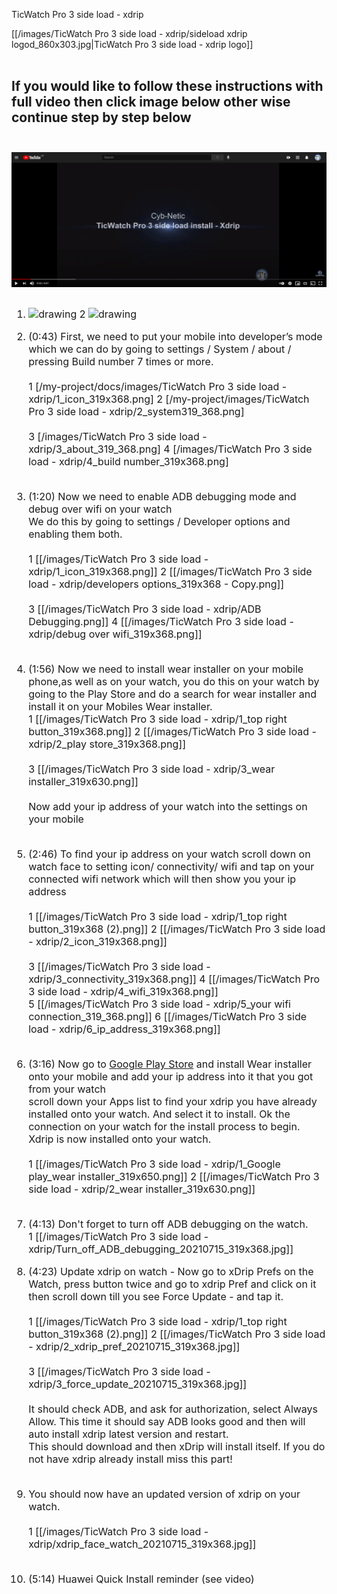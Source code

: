 TicWatch Pro 3 side load - xdrip

[[/images/TicWatch Pro 3 side load - xdrip/sideload xdrip logod_860x303.jpg|TicWatch Pro 3 side load - xdrip logo]]<br><br>
## If you would like to follow these instructions with full video then click image below other wise continue step by step below <br><br>

<a href="https://youtu.be/7Ackvo657Ew" target="_blank">
  <img width="auto" height="auto" border="0" align="center"  src="./images/TicWatch Pro 3 side load - xdrip/TicWatch Pro 3 side load install - xdrip_utube.jpg" title="TicWatch Pro 3 side load install fix (utube)"/>
 </a><br><br>
 <font size="3">
 
1. <img src="/my-project/docs/images/TicWatch Pro 3 side load - xdrip/1_icon_319x368.png" alt="drawing" width="200"/> 2 <img src="/my-project/docs/images/TicWatch Pro 3 side load - xdrip/1_icon_319x368.png" alt="drawing" width="200"/>

 1.	(0:43) First, we need to put your mobile into developer’s mode which we can do by going to settings / System / about / pressing Build number 7 times or more.<br><br>
 1 [/my-project/docs/images/TicWatch Pro 3 side load - xdrip/1_icon_319x368.png]  2 [/my-project/images/TicWatch Pro 3 side load - xdrip/2_system319_368.png]<br><br>  3 [/images/TicWatch Pro 3 side load - xdrip/3_about_319_368.png] 4  [/images/TicWatch Pro 3 side load - xdrip/4_build number_319x368.png]<br><br>
 2.	(1:20) Now we need to enable ADB debugging mode and debug over wifi on your watch <br>
 We do this by going to settings / Developer options and enabling them both.<br><br>
 1 [[/images/TicWatch Pro 3 side load - xdrip/1_icon_319x368.png]]  2 [[/images/TicWatch Pro 3 side load - xdrip/developers options_319x368 - Copy.png]]<br><br>  3 [[/images/TicWatch Pro 3 side load - xdrip/ADB Debugging.png]] 4  [[/images/TicWatch Pro 3 side load - xdrip/debug over wifi_319x368.png]]<br><br>
 3. (1:56) Now we need to install wear installer on your mobile phone,as well as on your watch, you do this on your watch by going to the Play Store and do a search for wear installer and install it on your Mobiles Wear installer.<br>
 1 [[/images/TicWatch Pro 3 side load - xdrip/1_top right button_319x368.png]]  2 [[/images/TicWatch Pro 3 side load - xdrip/2_play store_319x368.png]]<br><br>  3 [[/images/TicWatch Pro 3 side load - xdrip/3_wear installer_319x630.png]]<br><br> 
 	Now add your ip address of your watch into the settings on your mobile <br><br>
 4. (2:46) To find your ip address on your watch scroll down on watch face to setting icon/ connectivity/ wifi and tap on your connected wifi network which will then show you your ip address<br><br>
 1 [[/images/TicWatch Pro 3 side load - xdrip/1_top right button_319x368 (2).png]]  2 [[/images/TicWatch Pro 3 side load - xdrip/2_icon_319x368.png]]<br><br>  3 [[/images/TicWatch Pro 3 side load - xdrip/3_connectivity_319x368.png]] 4  [[/images/TicWatch Pro 3 side load - xdrip/4_wifi_319x368.png]]  <br>5  [[/images/TicWatch Pro 3 side load - xdrip/5_your wifi connection_319_368.png]] 6  [[/images/TicWatch Pro 3 side load - xdrip/6_ip_address_319x368.png]]<br><br>
 5.	(3:16) Now go to  <a href="https://play.google.com/store?hl=en&tab=r8" target="_blank" title="Google Play Store">Google Play Store</a> and install Wear installer onto your mobile and add your ip address into it that you got from your watch<br>
 scroll down your Apps list to find your xdrip you have already installed onto your watch. And select it to install. Ok the connection on your watch for the install process to begin. Xdrip is now installed onto your watch. <br><br>
 1 [[/images/TicWatch Pro 3 side load - xdrip/1_Google play_wear installer_319x650.png]]  2 [[/images/TicWatch Pro 3 side load - xdrip/2_wear installer_319x630.png]]<br><br>
 6. (4:13) Don't forget to turn off ADB debugging on the watch. <br>
 1 [[/images/TicWatch Pro 3 side load - xdrip/Turn_off_ADB_debugging_20210715_319x368.jpg]] <br>
 7. (4:23) Update xdrip on watch - Now go to xDrip Prefs on the Watch, press button twice and go to xdrip Pref and click on it then scroll down till you see Force Update - and tap it. <br> <br>
 1 [[/images/TicWatch Pro 3 side load - xdrip/1_top right button_319x368 (2).png]] 2 [[/images/TicWatch Pro 3 side load - xdrip/2_xdrip_pref_20210715_319x368.jpg]]<br><br> 3 [[/images/TicWatch Pro 3 side load - xdrip/3_force_update_20210715_319x368.jpg]]<br><br>
 It should check ADB, and ask for authorization, select Always Allow. 
    This time it should say ADB looks good and then will auto install xdrip latest version and restart.<br>
    This should download and then xDrip will install itself.
    If you do not have xdrip already install miss this part! <br> <br>
8.  You should now have an updated version of xdrip on your watch.<br> <br>
1 [[/images/TicWatch Pro 3 side load - xdrip/xdrip_face_watch_20210715_319x368.jpg]]<br> <br>
9.	(5:14) Huawei Quick Install reminder (see video)

 







 </font>